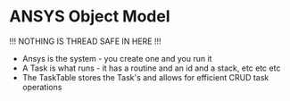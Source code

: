 # ANSYS Object Model

!!! NOTHING IS THREAD SAFE IN HERE !!!

- Ansys is the system - you create one and you run it
- A Task is what runs - it has a routine and an id and a stack, etc etc etc
- The TaskTable stores the Task's and allows for efficient CRUD task operations

